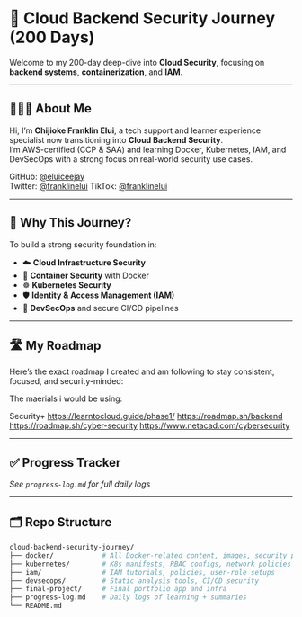 # 🚀 Cloud Backend Security Journey (200 Days)

Welcome to my 200-day deep-dive into **Cloud Security**, focusing on **backend systems**, **containerization**, and **IAM**.

---

## 👨🏽‍💻 About Me

Hi, I’m **Chijioke Franklin Elui**, a tech support and learner experience specialist now transitioning into **Cloud Backend Security**.  
I’m AWS-certified (CCP & SAA) and learning Docker, Kubernetes, IAM, and DevSecOps with a strong focus on real-world security use cases.

GitHub: [@eluiceejay](https://github.com/eluiceejay)  
Twitter: [@franklinelui](ttps://x.com/JiokeCloudSec)
TikTok: [@franklinelui](https://tiktok.com/@JiokeCloudSec)

---

## 🎯 Why This Journey?

To build a strong security foundation in:

- ☁️ **Cloud Infrastructure Security**
- 🐳 **Container Security** with Docker
- ☸️ **Kubernetes Security**
- 🛡️ **Identity & Access Management (IAM)**
- 🔁 **DevSecOps** and secure CI/CD pipelines

---

## 🛣️ My Roadmap

Here’s the exact roadmap I created and am following to stay consistent, focused, and security-minded:

The maerials i would be using:

Security+
https://learntocloud.guide/phase1/
https://roadmap.sh/backend
https://roadmap.sh/cyber-security
https://www.netacad.com/cybersecurity



---

## ✅ Progress Tracker


_See `progress-log.md` for full daily logs_

---

## 🗂️ Repo Structure

```bash
cloud-backend-security-journey/
├── docker/            # All Docker-related content, images, security practices
├── kubernetes/        # K8s manifests, RBAC configs, network policies
├── iam/               # IAM tutorials, policies, user-role setups
├── devsecops/         # Static analysis tools, CI/CD security
├── final-project/     # Final portfolio app and infra
├── progress-log.md    # Daily logs of learning + summaries
└── README.md
